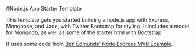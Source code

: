 #Node.js App Starter Template

This template gets you started building a node.js app with Express, Mongoose, and Jade, with Twitter Bootstrap for styling. It includes a model for Mongodb, as well as some of the starter html with Bootstrap.

It uses some code from [Ben Edmunds' Node Express MVR Example](https://github.com/benedmunds/Node-Express-MVR-Example).
